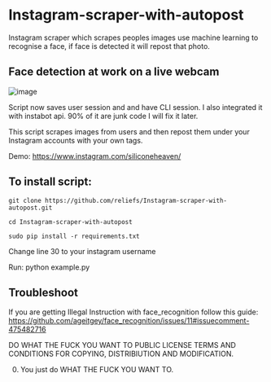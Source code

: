 # Instagram-scraper-with-autopost

Instagram scraper which scrapes peoples images use machine learning to recognise a face, if face
is detected it will repost that photo.

## Face detection at work on a live webcam 

![image](https://res.cloudinary.com/practicaldev/image/fetch/s--qdvR8Vl8--/c_limit%2Cf_auto%2Cfl_progressive%2Cq_66%2Cw_880/https://cloud.githubusercontent.com/assets/896692/24430398/36f0e3f0-13cb-11e7-8258-4d0c9ce1e419.gif)

Script now saves user session and and have CLI session. 
I also integrated it with instabot api.
90% of it are junk code I will fix it later.

This script scrapes images from users and then repost them under your Instagram accounts with your own tags.

Demo:
https://www.instagram.com/siliconeheaven/

## To install script:
```
git clone https://github.com/reliefs/Instagram-scraper-with-autopost.git

cd Instagram-scraper-with-autopost

sudo pip install -r requirements.txt
```

Change line 30 to your instagram username

Run: python example.py

## Troubleshoot
If you are getting Illegal Instruction with face_recognition follow this guide:
https://github.com/ageitgey/face_recognition/issues/11#issuecomment-475482716

DO WHAT THE FUCK YOU WANT TO PUBLIC LICENSE TERMS AND CONDITIONS FOR COPYING, DISTRIBIUTION AND MODIFICATION.

0. You just do WHAT THE FUCK YOU WANT TO.
